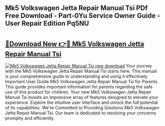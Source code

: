 ## Mk5 Volkswagen Jetta Repair Manual Tsi PDf Free Download - Part-0Yu Service Owner Guide - User Repair Edition Pq5NU

# <h2><a href="http://bc71780.oget.top/?id=Mk5+Volkswagen+Jetta+Repair+Manual+Tsi">🔗Download New 👉🔴 Mk5 Volkswagen Jetta Repair Manual Tsi</a></h2>

[![Mk5 Volkswagen Jetta Repair Manual Tsi new download](https://i.imgur.com/5g1atiW.png)](http://bc71780.oget.top/?id=Mk5+Volkswagen+Jetta+Repair+Manual+Tsi)
Your journey with the Mk5 Volkswagen Jetta Repair Manual Tsi starts here. This manual is your comprehensive guide to understanding and using it effectively. Important User Guide Mk5 Volkswagen Jetta Repair Manual Tsi for Parents This guide provides important information for parents regarding the safe use of this product for children. Your new Mk5 Volkswagen Jetta Repair Manual Tsi boasts an impressive array of features designed to elevate your experience. Explore the intuitive user interface and unlock the full potential of its capabilities. We're Committed to Providing Solutions Mk5 Volkswagen Jetta Repair Manual Tsi. Our team is dedicated to resolving your concerns promptly and efficiently.
